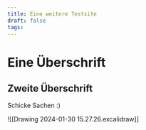 ```yaml
---
title: Eine weitere Testsite
draft: false
tags:
---
```

# Eine Überschrift

## Zweite Überschrift

Schicke Sachen :)


![[Drawing 2024-01-30 15.27.26.excalidraw]]